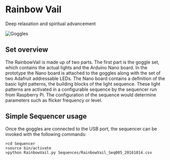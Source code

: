 <h1>Rainbow Vail</h1>
<p>Deep relaxation and spiritual advancement</p>
<img src="Docs/Pictures/logo.png" alt="Goggles"> 
</br>
<h2>Set overview</h2>
<p>The RainbowVail is made up of two parts. The first part is the goggle set,
  which contains the actual lights and the Arduino Nano board. In the prototype
  the Nano board is attached to the goggles along with the set of two Adafruit
  addressable LEDs. The Nano board contains a definition of the basic light patterns,
  the building blocks of the light sequence. These light patterns are activated in
  a configurable sequence by the sequencer run from Raspberry Pi.
  The configuration of the sequence would determine parameters such as flicker
  frequency or level.</p>
<h2>Simple Sequencer usage</h2>
<p>Once the goggles are connected to the USB port, the sequencer can be invoked with
  the following commands:</p>
<code>>cd Sequencer</code></br>
<code>>source bin/activate</code></br>
<code>>python RainbowVail.py Sequences/RainbowVail_Seq005_20161014.csv</code></br>
  
